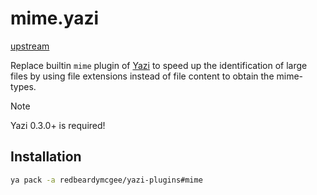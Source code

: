 # mime.yazi

[upstream](https://gitee.com/DreamMaoMao/mime.yazi)

Replace builtin `mime` plugin of [Yazi](https://github.com/sxyazi/yazi) to speed
up the identification of large files by using file extensions instead of file
content to obtain the mime-types.

> [!NOTE]
> Yazi 0.3.0+ is required!

## Installation

```sh
ya pack -a redbeardymcgee/yazi-plugins#mime
```
